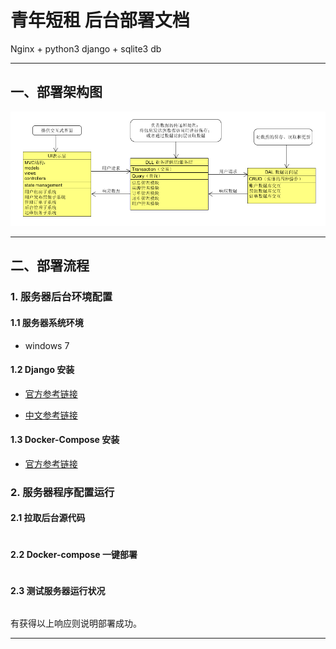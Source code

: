
# 青年短租 后台部署文档
 Nginx + python3 django + sqlite3 db

---

## 一、部署架构图

![](doc/架构图.png)

---

## 二、部署流程

### 1. 服务器后台环境配置

#### 1.1 服务器系统环境

- windows 7

#### 1.2 Django 安装

- [官方参考链接](https://docs.djangoproject.com/en/1.11/intro/)

- [中文参考链接](http://www.runoob.com/django/django-install.html)


#### 1.3 Docker-Compose 安装

- [官方参考链接](https://docs.docker.com/compose/install/)

### 2. 服务器程序配置运行

#### 2.1 拉取后台源代码

```bash

```

#### 2.2 Docker-compose 一键部署

```bash 
```

#### 2.3 测试服务器运行状况

```bash
```

有获得以上响应则说明部署成功。

---
